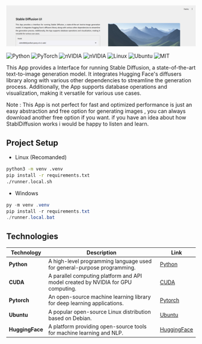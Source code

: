 ![[./docs/README.png]](./docs/README.png)

![Python](https://img.shields.io/badge/python-3670A0?style=for-the-badge&logo=python&logoColor=ffdd54) ![PyTorch](https://img.shields.io/badge/PyTorch-%23EE4C2C.svg?style=for-the-badge&logo=PyTorch&logoColor=white) ![nVIDIA](https://img.shields.io/badge/nVIDIA-%2376B900.svg?style=for-the-badge&logo=nVIDIA&logoColor=white) ![nVIDIA](https://img.shields.io/badge/cuda-000000.svg?style=for-the-badge&logo=nVIDIA&logoColor=green) ![Linux](https://img.shields.io/badge/Linux-FCC624?style=for-the-badge&logo=linux&logoColor=black) ![Ubuntu](https://img.shields.io/badge/Ubuntu-E95420?style=for-the-badge&logo=ubuntu&logoColor=white) ![MIT](https://img.shields.io/github/license/Ileriayo/markdown-badges?style=for-the-badge)

This App provides a Interface for running Stable Diffusion,
a state-of-the-art text-to-image generation model. It integrates Hugging Face's
diffusers library along with various other dependencies to streamline the
generation process. Additionally, the App supports database operations
and visualization, making it versatile for various use cases.

Note : This App is not perfect for fast and optimized performance is just an easy abstraction and free option for generating images , you can always download another free option if you want. if you have an idea about how StablDiffusion works i would be happy to listen and learn.

## Project Setup

- Linux (Recomanded)

```bash
python3 -m venv .venv
pip install -r requirements.txt
./runner.local.sh 
```

- Windows

```powershell
py -m venv .venv
pip install -r requirements.txt
./runner.local.bat
```

## Technologies

| **Technology**   | **Description**                                                                 | **Link**                                 |
|------------------|---------------------------------------------------------------------------------|------------------------------------------|
| **Python**       | A high-level programming language used for general-purpose programming.          | [Python](https://www.python.org/)        |
| **CUDA**         | A parallel computing platform and API model created by NVIDIA for GPU computing. | [CUDA](https://developer.nvidia.com/cuda-zone) |
| **Pytorch**      | An open-source machine learning library for deep learning applications.          | [Pytorch](https://pytorch.org/)          |
| **Ubuntu**       | A popular open-source Linux distribution based on Debian.                        | [Ubuntu](https://ubuntu.com/)            |
| **HuggingFace**  | A platform providing open-source tools for machine learning and NLP.             | [HuggingFace](https://huggingface.co/)   |
